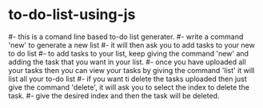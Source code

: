 # to-do-list-using-js
#- this is a comand line based to-do list generater. 
#- write a command 'new' to generate a new list
#- it will then ask you to add tasks to your new to do list
#- to add tasks to your list, keep giving the command 'new' and adding the task that you want in your list.
#- once you have uploaded all your tasks then you can view your tasks by giving the command 'list' it will list all your to-do list
#- if you want ti delete the tasks uploaded then just give the command 'delete', it will ask you to select the index to delete the task.
#- give the desired index and then the task will be deleted. 
